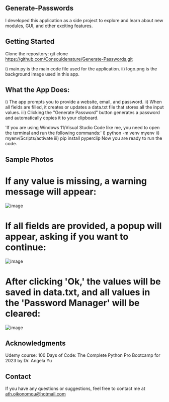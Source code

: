 ## Generate-Passwords
I developed this application as a side project to explore and learn about new modules, GUI, and other exciting features.

## Getting Started
Clone the repository: git clone https://github.com/Consouldenature/Generate-Passwords.git

i) main.py is the main code file used for the application.
ii) logo.png is the background image used in this app.

## What the App Does:
i) The app prompts you to provide a website, email, and password.
ii) When all fields are filled, it creates or updates a data.txt file that stores all the input values.
iii) Clicking the "Generate Password" button generates a password and automatically copies it to your clipboard.

'If you are using Windows 11/Visual Studio Code like me, you need to open the terminal and run the following commands:'
i) python -m venv myenv
ii) myenv/Scripts/activate
iii) pip install pyperclip
Now you are ready to run the code.

## Sample Photos

# If any value is missing, a warning message will appear:

![image](https://github.com/Consouldenature/Generate-Passwords/assets/87909481/bbeb7a8b-f70a-402e-ae77-356e29f830d1)

# If all fields are provided, a popup will appear, asking if you want to continue:

![image](https://github.com/Consouldenature/Generate-Passwords/assets/87909481/3a0136d0-6781-42e3-be6a-dd53aa2c3b78)

# After clicking 'Ok,' the values will be saved in data.txt, and all values in the 'Password Manager' will be cleared:

![image](https://github.com/Consouldenature/Generate-Passwords/assets/87909481/9a7e0bc4-3f2e-4917-a180-313f8aac7b94)


## Acknowledgments

Udemy course: 100 Days of Code: The Complete Python Pro Bootcamp for 2023 by Dr. Angela Yu

## Contact

If you have any questions or suggestions, feel free to contact me at ath.oikonomou@hotmail.com

